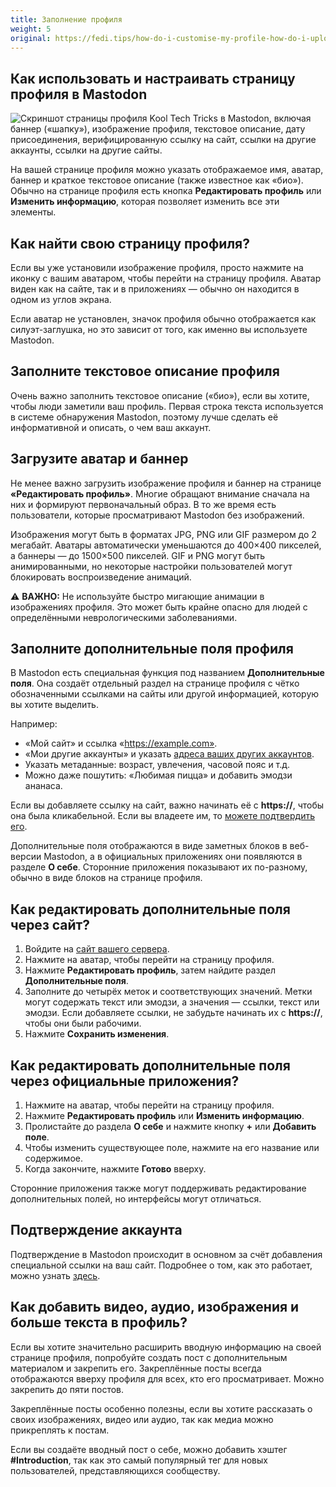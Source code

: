 ```yaml
---
title: Заполнение профиля
weight: 5
original: https://fedi.tips/how-do-i-customise-my-profile-how-do-i-upload-a-profile-banner-how-do-i-verify-my-account
---
```


## Как использовать и настраивать страницу профиля в Mastodon

<!-- todo: заменить на профиль FediFAQ, когда будет создан и достаточно наполнен -->
![Скриншот страницы профиля Kool Tech Tricks в Mastodon, включая баннер («шапку»), изображение профиля, текстовое описание, дату присоединения, верифицированную ссылку на сайт, ссылки на другие аккаунты, ссылки на другие сайты.](/assets/profilemasto.png)

На вашей странице профиля можно указать отображаемое имя, аватар, баннер и краткое текстовое описание (также известное как «био»). Обычно на странице профиля есть кнопка **Редактировать профиль** или **Изменить информацию**, которая позволяет изменить все эти элементы.

## Как найти свою страницу профиля?

Если вы уже установили изображение профиля, просто нажмите на иконку с вашим аватаром, чтобы перейти на страницу профиля. Аватар виден как на сайте, так и в приложениях — обычно он находится в одном из углов экрана.

Если аватар не установлен, значок профиля обычно отображается как силуэт-заглушка, но это зависит от того, как именно вы используете Mastodon.

## Заполните текстовое описание профиля

Очень важно заполнить текстовое описание («био»), если вы хотите, чтобы люди заметили ваш профиль. Первая строка текста используется в системе обнаружения Mastodon, поэтому лучше сделать её информативной и описать, о чем ваш аккаунт.

## Загрузите аватар и баннер

Не менее важно загрузить изображение профиля и баннер на странице
**«Редактировать профиль»**. Многие обращают внимание сначала на них и
формируют первоначальный образ. В то же время есть пользователи, которые
просматривают Mastodon без изображений.

Изображения могут быть в форматах JPG, PNG или GIF размером до 2 мегабайт. Аватары автоматически уменьшаются до 400×400 пикселей, а баннеры — до 1500×500 пикселей. GIF и PNG могут быть анимированными, но некоторые настройки пользователей могут блокировать воспроизведение анимаций.

⚠️ **ВАЖНО:** Не используйте быстро мигающие анимации в изображениях профиля. Это может быть крайне опасно для людей с определёнными неврологическими заболеваниями.

## Заполните дополнительные поля профиля

В Mastodon есть специальная функция под названием **Дополнительные поля**. Она
создаёт отдельный раздел на странице профиля с чётко обозначенными ссылками на
сайты или другой информацией, которую вы хотите выделить.

Например:
- «Мой сайт» и ссылка «https://example.com».
- «Мои другие аккаунты» и указать [адреса ваших других аккаунтов](/quick-start/share-account).
- Указать метаданные: возраст, увлечения, часовой пояс и т.д.
- Можно даже пошутить: «Любимая пицца» и добавить эмодзи ананаса.

Если вы добавляете ссылку на сайт, важно начинать её с **https://**, чтобы она
была кликабельной. Если вы владеете им, то [можете подтвердить его](/quick-start/verify-account).

Дополнительные поля отображаются в виде заметных блоков в веб-версии Mastodon, а в официальных приложениях они появляются в разделе **О себе**. Сторонние приложения показывают их по-разному, обычно в виде блоков на странице профиля.

## Как редактировать дополнительные поля через сайт?

1. Войдите на [сайт вашего сервера](/quick-start/using-server-site).
2. Нажмите на аватар, чтобы перейти на страницу профиля.
3. Нажмите **Редактировать профиль**, затем найдите раздел **Дополнительные поля**.
4. Заполните до четырёх меток и соответствующих значений. Метки могут содержать текст или эмодзи, а значения — ссылки, текст или эмодзи. Если добавляете ссылки, не забудьте начинать их с **https://**, чтобы они были рабочими.
5. Нажмите **Сохранить изменения**.

## Как редактировать дополнительные поля через официальные приложения?

1. Нажмите на аватар, чтобы перейти на страницу профиля.
2. Нажмите **Редактировать профиль** или **Изменить информацию**.
3. Пролистайте до раздела **О себе** и нажмите кнопку **+** или **Добавить поле**.
4. Чтобы изменить существующее поле, нажмите на его название или содержимое.
5. Когда закончите, нажмите **Готово** вверху.

Сторонние приложения также могут поддерживать редактирование дополнительных полей, но интерфейсы могут отличаться.

## Подтверждение аккаунта

Подтверждение в Mastodon происходит в основном за счёт добавления специальной ссылки на ваш сайт. Подробнее о том, как это работает, можно узнать [здесь](/quick-start/verify-account).

## Как добавить видео, аудио, изображения и больше текста в профиль?

Если вы хотите значительно расширить вводную информацию на своей странице профиля, попробуйте создать пост с дополнительным материалом и закрепить его. Закреплённые посты всегда отображаются вверху профиля для всех, кто его просматривает. Можно закрепить до пяти постов.

Закреплённые посты особенно полезны, если вы хотите рассказать о своих изображениях, видео или аудио, так как медиа можно прикреплять к постам.

Если вы создаёте вводный пост о себе, можно добавить хэштег **#Introduction**, так как это самый популярный тег для новых пользователей, представляющихся сообществу.